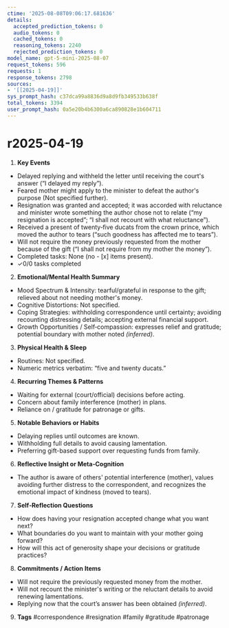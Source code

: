 ```yaml
---
ctime: '2025-08-08T09:06:17.681636'
details:
  accepted_prediction_tokens: 0
  audio_tokens: 0
  cached_tokens: 0
  reasoning_tokens: 2240
  rejected_prediction_tokens: 0
model_name: gpt-5-mini-2025-08-07
request_tokens: 596
requests: 1
response_tokens: 2798
sources:
- '[[2025-04-19]]'
sys_prompt_hash: c37dca99a8836d9a8d9fb349533b638f
total_tokens: 3394
user_prompt_hash: 0a5e20b4b6300a6ca890828e1b604711
---
```

# r2025-04-19

1. **Key Events**
- Delayed replying and withheld the letter until receiving the court's answer (“I delayed my reply”).
- Feared mother might apply to the minister to defeat the author's purpose (Not specified further).
- Resignation was granted and accepted; it was accorded with reluctance and minister wrote something the author chose not to relate (“my resignation is accepted”; “I shall not recount with what reluctance”).
- Received a present of twenty‑five ducats from the crown prince, which moved the author to tears (“such goodness has affected me to tears”).
- Will not require the money previously requested from the mother because of the gift (“I shall not require from my mother the money”).
- Completed tasks: None (no - [x] items present).
- ✓0/0 tasks completed

2. **Emotional/Mental Health Summary**
- Mood Spectrum & Intensity: tearful/grateful in response to the gift; relieved about not needing mother's money.  
- Cognitive Distortions: Not specified.
- Coping Strategies: withholding correspondence until certainty; avoiding recounting distressing details; accepting external financial support.
- Growth Opportunities / Self‑compassion: expresses relief and gratitude; potential boundary with mother noted *(inferred)*.

3. **Physical Health & Sleep**
- Routines: Not specified.
- Numeric metrics verbatim: “five and twenty ducats.”

4. **Recurring Themes & Patterns**
- Waiting for external (court/official) decisions before acting.
- Concern about family interference (mother) in plans.
- Reliance on / gratitude for patronage or gifts.

5. **Notable Behaviors or Habits**
- Delaying replies until outcomes are known.
- Withholding full details to avoid causing lamentation.
- Preferring gift-based support over requesting funds from family.

6. **Reflective Insight or Meta‑Cognition**
- The author is aware of others' potential interference (mother), values avoiding further distress to the correspondent, and recognizes the emotional impact of kindness (moved to tears).

7. **Self‑Reflection Questions**
- How does having your resignation accepted change what you want next?
- What boundaries do you want to maintain with your mother going forward?
- How will this act of generosity shape your decisions or gratitude practices?

8. **Commitments / Action Items**
- Will not require the previously requested money from the mother.
- Will not recount the minister's writing or the reluctant details to avoid renewing lamentations.
- Replying now that the court’s answer has been obtained *(inferred)*.

9. **Tags**
#correspondence #resignation #family #gratitude #patronage